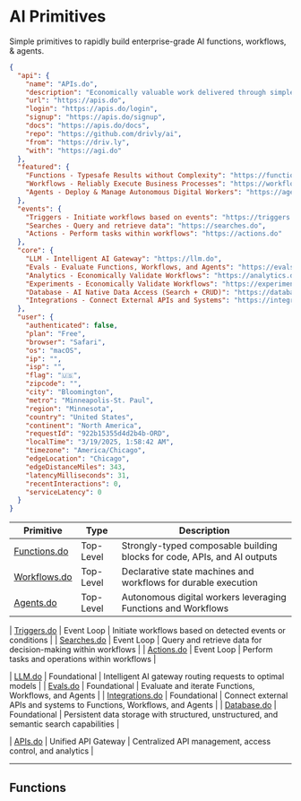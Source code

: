 # AI Primitives

Simple primitives to rapidly build enterprise-grade AI functions, workflows, & agents.

```json
{
  "api": {
    "name": "APIs.do",
    "description": "Economically valuable work delivered through simple APIs",
    "url": "https://apis.do",
    "login": "https://apis.do/login",
    "signup": "https://apis.do/signup",
    "docs": "https://apis.do/docs",
    "repo": "https://github.com/drivly/ai",
    "from": "https://driv.ly",
    "with": "https://agi.do"
  },
  "featured": {
    "Functions - Typesafe Results without Complexity": "https://functions.do",
    "Workflows - Reliably Execute Business Processes": "https://workflows.do",
    "Agents - Deploy & Manage Autonomous Digital Workers": "https://agents.do"
  },
  "events": {
    "Triggers - Initiate workflows based on events": "https://triggers.do",
    "Searches - Query and retrieve data": "https://searches.do",
    "Actions - Perform tasks within workflows": "https://actions.do"
  },
  "core": {
    "LLM - Intelligent AI Gateway": "https://llm.do",
    "Evals - Evaluate Functions, Workflows, and Agents": "https://evals.do",
    "Analytics - Economically Validate Workflows": "https://analytics.do",
    "Experiments - Economically Validate Workflows": "https://experiments.do",
    "Database - AI Native Data Access (Search + CRUD)": "https://database.do",
    "Integrations - Connect External APIs and Systems": "https://integrations.do"
  },
  "user": {
    "authenticated": false,
    "plan": "Free",
    "browser": "Safari",
    "os": "macOS",
    "ip": "",
    "isp": "",
    "flag": "🇺🇸",
    "zipcode": "",
    "city": "Bloomington",
    "metro": "Minneapolis-St. Paul",
    "region": "Minnesota",
    "country": "United States",
    "continent": "North America",
    "requestId": "922b15355d4d2b4b-ORD",
    "localTime": "3/19/2025, 1:58:42 AM",
    "timezone": "America/Chicago",
    "edgeLocation": "Chicago",
    "edgeDistanceMiles": 343,
    "latencyMilliseconds": 31,
    "recentInteractions": 0,
    "serviceLatency": 0
  }
}
```

| Primitive                   | Type      | Description                                                              |
| --------------------------- | --------- | ------------------------------------------------------------------------ |
| [Functions.do](./functions) | Top-Level | Strongly-typed composable building blocks for code, APIs, and AI outputs |
| [Workflows.do](./workflows) | Top-Level | Declarative state machines and workflows for durable execution           |
| [Agents.do](./agents)       | Top-Level | Autonomous digital workers leveraging Functions and Workflows            |

| [Triggers.do](./triggers) | Event Loop | Initiate workflows based on detected events or conditions |
| [Searches.do](./searches) | Event Loop | Query and retrieve data for decision-making within workflows |
| [Actions.do](./actions) | Event Loop | Perform tasks and operations within workflows |

| [LLM.do](./llm) | Foundational | Intelligent AI gateway routing requests to optimal models |
| [Evals.do](./evals) | Foundational | Evaluate and iterate Functions, Workflows, and Agents |
| [Integrations.do](./integrations) | Foundational | Connect external APIs and systems to Functions, Workflows, and Agents |
| [Database.do](./database) | Foundational | Persistent data storage with structured, unstructured, and semantic search capabilities |

| [APIs.do](https://apis.do) | Unified API Gateway | Centralized API management, access control, and analytics |

---

## Functions

```ts

```
